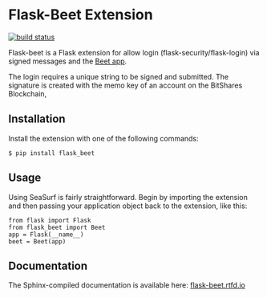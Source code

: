 # Flask-Beet Extension

[![build status](https://secure.travis-ci.org/blockchainprojects/flask_beet.png?branch=master)](https://travis-ci.org/#!/blockchainprojects/flask_beet)

Flask-beet is a Flask extension for allow login (flask-security/flask-login)
via signed messages and the [Beet app](http://get-beet.io).

The login requires a unique string to be signed and submitted. The signature is
created with the memo key of an account on the BitShares Blockchain,

## Installation

Install the extension with one of the following commands:

    $ pip install flask_beet

## Usage

Using SeaSurf is fairly straightforward. Begin by importing the extension and
then passing your application object back to the extension, like this:

    from flask import Flask
    from flask_beet import Beet
    app = Flask(__name__)
    beet = Beet(app)

## Documentation

The Sphinx-compiled documentation is available here: [flask-beet.rtfd.io](http://flask-beet.rtfd.io/)
